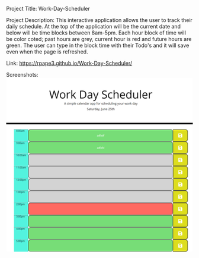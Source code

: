 Project Title: Work-Day-Scheduler

Project Description: This interactive application allows the user to track their daily schedule. At the top of the application will be the current date and below will be time blocks between 8am-5pm. Each hour block of time will be color coted; past hours are grey, current hour is red and future hours are green. The user can type in the block time with their Todo's and it will save even when the page is refreshed.  
 
 Link: https://rpape3.github.io/Work-Day-Scheduler/
 

Screenshots: 
![Screenshot](./assets/images/rpape3.github.io_Work-Day-Scheduler_.png)
